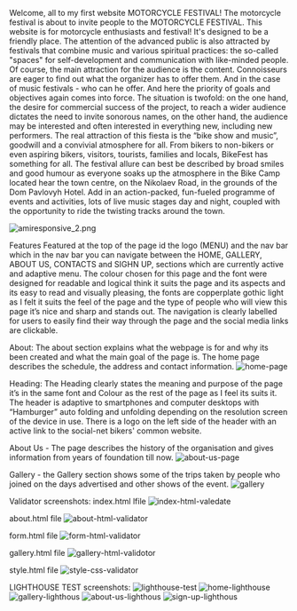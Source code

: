
Welcome, all to my first website MOTORCYCLE FESTIVAL!
The motorcycle festival is about to invite people to the MOTORCYCLE FESTIVAL. This website is for motorcycle enthusiasts and festival! It's designed to be a friendly place.  The attention of the advanced public is also attracted by festivals that combine music and various spiritual practices: the so-called "spaces" for self-development and communication with like-minded people.
Of course, the main attraction for the audience is the content. Connoisseurs are eager to find out what the organizer has to offer them. And in the case of music festivals - who can he offer. And here the priority of goals and objectives again comes into force. The situation is twofold: on the one hand, the desire for commercial success of the project, to reach a wider audience dictates the need to invite sonorous names, on the other hand, the audience may be interested and often interested in everything new, including new performers.
The real attraction of this fiesta is the “bike show and music”, goodwill and a convivial atmosphere for all. From bikers to non-bikers or even aspiring bikers, visitors, tourists, families and locals, BikeFest has something for all. The festival allure can best be described by broad smiles and good humour as everyone soaks up the atmosphere in the Bike Camp located hear the town centre, on the Nikolaev Road, in the grounds of the Dom Pavlovyh Hotel.  Add in an action-packed, fun-fueled programme of events and activities, lots of live music stages day and night, coupled with the opportunity to ride the twisting tracks around the town. 


![amiresponsive_2.png](MotorcycleMeatUp/assets/images/amiresponsive.png)

Features
Featured at the top of the page id the logo (MENU) and the nav bar which in the nav bar you can navigate between the HOME, GALLERY, ABOUT US, CONTACTS  and SIGHN UP, sections which are currently active and adaptive menu. The colour chosen for this page and the font were designed for readable and logical think it suits the page and its aspects and its easy to read and visually pleasing, the fonts are copperplate gothic light as I felt it suits the feel of the page and the type of people who will view this page it’s nice and sharp and stands out. The navigation is clearly labelled for users to easily find their way through the page and the social media links are clickable.

About:
The about section explains what the webpage is for and why its been created and what the main goal of the page is.
The home page describes the schedule, the address and contact information.
![home-page](MotorcycleMeatUp/assets/images/home-page.png)

Heading:
The Heading clearly states the meaning and purpose of the page it’s in the same font and Colour as the rest of the page as I feel its suits it.
The header is adaptive to smartphones and computer desktops with “Hamburger” auto folding and unfolding depending on the resolution screen of the device in use.
There is a logo on the left side of the header with an active link to the social-net bikers' common website.

About Us - 
The page describes the history of the organisation and gives information from years of foundation till now.
![about-us-page](MotorcycleMeatUp/assets/images/about-us-page.png)

Gallery - 
the Gallery section shows some of the trips taken by people who joined on the days advertised and other shows of the event.
![gallery](MotorcycleMeatUp/assets/images/gallery.png)


Validator screenshots:
index.html lfile
![index-html-valedate](MotorcycleMeatUp/assets/images/index-html-valedate.png)


about.html file
![about-html-validator](MotorcycleMeatUp/assets/images/about-html-validator.png)


form.html file
![form-html-validator](MotorcycleMeatUp/assets/images/form-html-validator.png)

gallery.html file
![gallery-html-validotor](MotorcycleMeatUp/assets/images/gallery-html-validotor.png)

style.html file
![style-css-validator](MotorcycleMeatUp/assets/images/style-css-validator.png)

LIGHTHOUSE TEST screenshots:
![lighthouse-test](MotorcycleMeatUp/assets/images/lighthouse-test.png)
![home-lighthouse](MotorcycleMeatUp/assets/images/home-lighthouse.png)
![gallery-lighthous](MotorcycleMeatUp/assets/images/gallery-lighthous.png)
![about-us-lighthous](MotorcycleMeatUp/assets/images/about-us-lighthous.png)
![sign-up-lighthous](MotorcycleMeatUp/assets/images/sign-up-lighthous.png)
